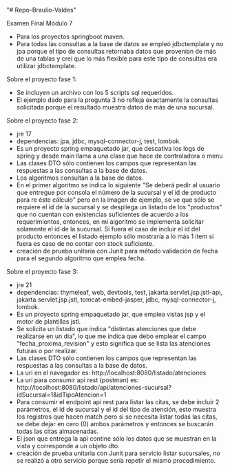 "# Repo-Braulio-Valdes"

Examen Final Módulo 7

- Para los proyectos springboot maven.
- Para todas las consultas a la base de datos se empleó jdbctemplate y no jpa porque el tipo de consultas retornaba datos que provenian de más de una tablas y crei que lo más flexible para este tipo de consultas era utilizar jdbctemplate.

Sobre el proyecto fase 1:
- Se incluyen un archivo con los  5 scripts sql requeridos.
- El ejemplo dado para la pregunta 3 no refleja exactamente la consultas solicitada porque el resultado muestra datos de más de una sucursal.

Sobre el proyecto fase 2:
- jre 17
- dependencias: jpa, jdbc, mysql-connector-j, test, lombok.
- Es un proyecto spring empaquetado jar, que descativa los logs de spring y desde main llama a una clase que hace de controladora o menu
- Las clases DTO sólo contienen los campos que representan las respuestas a las consultas a la base de datos.
- Los algoritmos consultan a la base de datos.
- En el primer algoritmo se indica lo siguiente "Se deberá pedir al usuario que entregue por consola el número de la sucursal y el id de producto para re éste cálculo" pero en la imagen de ejemplo, se ve que sólo se requiere el id de la sucursal y se despliega un listado de los "productos" que no cuentan con existencias suficientes de acuerdo a los requerimientos, entonces, en mi algoritmo se implementa solicitar solamente el id de la sucursal. Si fuera el caso de incluir el id del producto entonces el listado ejemplo sólo mostraría a lo más 1 item si fuera es caso de no contar con stock suficiente.
- creación de prueba unitaria con Junit para método validación de fecha para el segundo algoritmo que emplea fecha.

Sobre el proyecto fase 3:
- jre 21
- dependencias: thymeleaf, web, devtools, test, jakarta.servlet.jsp.jstl-api, jakarta.servlet.jsp.jstl, tomcat-embed-jasper, jdbc, mysql-connector-j, lombok.
- Es un proyecto spring empaquetado jar, que emplea vistas jsp y el motor de plantillas jstl.
- Se solicita un listado que indica "distintas atenciones que debe realizarse en un dia", lo que me indica que debo emplear el campo "fecha_proxima_revision" y esto significa que se lista las atenciones futuras o por realizar.
- Las clases DTO sólo contienen los campos que representan las respuestas a las consultas a la base de datos.
- La uri en el navegador es: http://localhost:8080/listado/atenciones
- La uri para consumir api rest (postman) es: http://localhost:8080/listado/api/atenciones-sucursal?idSucursal=1&idTipoAtencion=1
- Para consumir el endpoint api rest para listar las citas, se debe incluir 2 parámetros, el id de sucursal y el id del tipo de atención, esto muestra los registros que hacen match pero si se necesita listar todas las citas, se debe dejar en cero (0) ambos parámetros y entonces se buscarán todas las citas almacenadas.
- El json que entrega la api contine sólo los datos que se muestran en la vista y corresponde a un objeto dto.
- creación de prueba unitaria con Junit para servicio listar sucursales, no se realizó a otro servicio porque sería repetir el mismo procedimiento.





